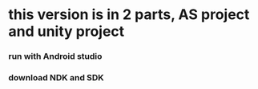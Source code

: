 # this version is in 2 parts, AS project and unity project

### run with Android studio

### download NDK and SDK
